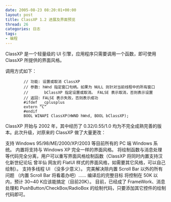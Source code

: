 ```yaml
---
date: 2005-08-23 08:20:01+00:00
layout: post
title: ClassXP 1.2 进展及界面预览
thread: 26
categories: 日志
tags:
- 编程
---
```


ClassXP 是一个轻量级的 UI 引擎，应用程序只需要调用一个函数，即可使用 ClassXP 所提供的界面风格。

调用方式如下：

			// 功能: 设置或取消 ClassXP
			// 参数: hWnd 指定窗口句柄。如果为 NULL 则针对当前线程中的所有窗口
			//       bClassXP 指定设置或取消。 FALSE 表示取消，否则表示设置
			// 返回: FALSE 表示失败，否则表示成功
			#ifdef __cplusplus
			extern “C”
			#endif
			BOOL WINAPI ClassXP(HWND hWnd, BOOL bClassXP);

ClassXP 开始与 2002 年，其中经历了 0.32/0.55/1.0 均为不完全成熟完善的版本。此次升级，对原来的 ClassXP 做了大量更改：

支持 Windows 95/98/ME/2000/XP/2003 等目前所有的 PC 端 Windows 系统。
内置将支持与 Windows XP 完全一样的界面风格。
将绘制函数与消息处理等代码完全分离，用户可以重写界面风格绘制函数（ClassXP 将同时内置支持汉化新世纪论坛 曾半仙 网友的 FlatUI 样式的界面风格，如需要其它风格，可以自己绘制）。
支持多线程 UI （没多少意义）。
完美解决除内置 Scroll Bar 以外的所有问题 （内置 Scroll Bar 将看着办吧）……
编译后的完整目标 将控制在 50K 以内，预计 30~40 K应该能搞定（目前20K）。
目前，已经成了 FrameWork、消息处理和 PushButton/CheckBox/RadioBox 的绘制代码，只要添加其它控件的绘制代码即可。